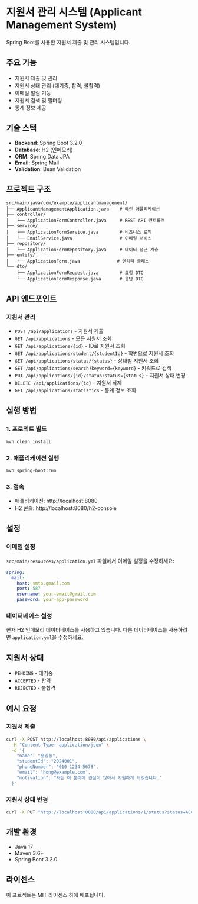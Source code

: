 # 지원서 관리 시스템 (Applicant Management System)

Spring Boot를 사용한 지원서 제출 및 관리 시스템입니다.

## 주요 기능

- 지원서 제출 및 관리
- 지원서 상태 관리 (대기중, 합격, 불합격)
- 이메일 알림 기능
- 지원서 검색 및 필터링
- 통계 정보 제공

## 기술 스택

- **Backend**: Spring Boot 3.2.0
- **Database**: H2 (인메모리)
- **ORM**: Spring Data JPA
- **Email**: Spring Mail
- **Validation**: Bean Validation

## 프로젝트 구조

```
src/main/java/com/example/applicantmanagement/
├── ApplicantManagementApplication.java    # 메인 애플리케이션
├── controller/
│   └── ApplicationFormController.java     # REST API 컨트롤러
├── service/
│   ├── ApplicationFormService.java        # 비즈니스 로직
│   └── EmailService.java                  # 이메일 서비스
├── repository/
│   └── ApplicationFormRepository.java     # 데이터 접근 계층
├── entity/
│   └── ApplicationForm.java              # 엔티티 클래스
└── dto/
    ├── ApplicationFormRequest.java        # 요청 DTO
    └── ApplicationFormResponse.java       # 응답 DTO
```

## API 엔드포인트

### 지원서 관리
- `POST /api/applications` - 지원서 제출
- `GET /api/applications` - 모든 지원서 조회
- `GET /api/applications/{id}` - ID로 지원서 조회
- `GET /api/applications/student/{studentId}` - 학번으로 지원서 조회
- `GET /api/applications/status/{status}` - 상태별 지원서 조회
- `GET /api/applications/search?keyword={keyword}` - 키워드로 검색
- `PUT /api/applications/{id}/status?status={status}` - 지원서 상태 변경
- `DELETE /api/applications/{id}` - 지원서 삭제
- `GET /api/applications/statistics` - 통계 정보 조회

## 실행 방법

### 1. 프로젝트 빌드
```bash
mvn clean install
```

### 2. 애플리케이션 실행
```bash
mvn spring-boot:run
```

### 3. 접속
- 애플리케이션: http://localhost:8080
- H2 콘솔: http://localhost:8080/h2-console

## 설정

### 이메일 설정
`src/main/resources/application.yml` 파일에서 이메일 설정을 수정하세요:

```yaml
spring:
  mail:
    host: smtp.gmail.com
    port: 587
    username: your-email@gmail.com
    password: your-app-password
```

### 데이터베이스 설정
현재 H2 인메모리 데이터베이스를 사용하고 있습니다. 다른 데이터베이스를 사용하려면 `application.yml`을 수정하세요.

## 지원서 상태

- `PENDING` - 대기중
- `ACCEPTED` - 합격
- `REJECTED` - 불합격

## 예시 요청

### 지원서 제출
```bash
curl -X POST http://localhost:8080/api/applications \
  -H "Content-Type: application/json" \
  -d '{
    "name": "홍길동",
    "studentId": "2024001",
    "phoneNumber": "010-1234-5678",
    "email": "hong@example.com",
    "motivation": "저는 이 분야에 관심이 많아서 지원하게 되었습니다."
  }'
```

### 지원서 상태 변경
```bash
curl -X PUT "http://localhost:8080/api/applications/1/status?status=ACCEPTED"
```

## 개발 환경

- Java 17
- Maven 3.6+
- Spring Boot 3.2.0

## 라이센스

이 프로젝트는 MIT 라이센스 하에 배포됩니다. 
